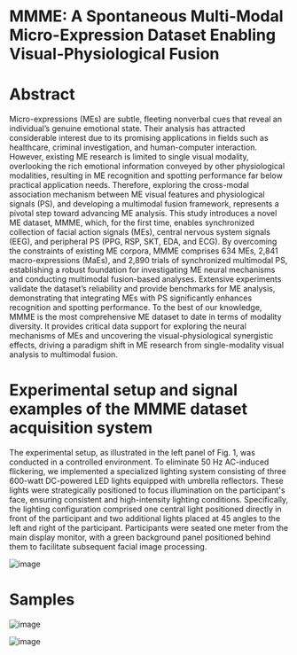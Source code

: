 # MMME: A Spontaneous Multi-Modal Micro-Expression Dataset Enabling Visual-Physiological Fusion

# Abstract

Micro-expressions (MEs) are subtle, fleeting nonverbal cues that reveal an individual’s genuine emotional state. Their analysis has attracted considerable interest due to its promising applications in fields such as healthcare, criminal investigation, and human-computer interaction. However, existing ME research is limited to single visual modality, overlooking the rich emotional information conveyed by other physiological modalities, resulting in ME recognition and spotting performance far below practical application needs. Therefore, exploring the cross-modal association mechanism between ME visual features and physiological signals (PS), and developing a multimodal fusion framework, represents a pivotal step toward advancing ME analysis. This study introduces a novel ME dataset, MMME, which, for the first time, enables synchronized collection of facial action signals (MEs), central nervous system signals (EEG), and peripheral PS (PPG, RSP, SKT, EDA, and ECG). By overcoming the constraints of existing ME corpora, MMME comprises 634 MEs, 2,841 macro-expressions (MaEs), and 2,890 trials of synchronized multimodal PS, establishing a robust foundation for investigating ME neural mechanisms and conducting multimodal fusion-based analyses. Extensive experiments validate the dataset’s reliability and provide benchmarks for ME analysis, demonstrating that integrating MEs with PS significantly enhances recognition and spotting performance. To the best of our knowledge, MMME is the most comprehensive ME dataset to date in terms of modality diversity. It provides critical data support for exploring the neural mechanisms of MEs and uncovering the visual-physiological synergistic effects, driving a paradigm shift in ME research from single-modality visual analysis to multimodal fusion.

# Experimental setup and signal examples of the MMME dataset acquisition system

The experimental setup, as illustrated in the left panel of Fig. 1, was conducted in a controlled environment. To eliminate 50 Hz AC-induced flickering, we implemented a specialized lighting system consisting of three 600-watt DC-powered LED lights equipped with umbrella reflectors. These lights were strategically positioned to focus illumination on the participant's face, ensuring consistent and high-intensity lighting conditions. Specifically, the lighting configuration comprised one central light positioned directly in front of the participant and two additional lights placed at 45 angles to the left and right of the participant. Participants were seated one meter from the main display monitor, with a green background panel positioned behind them to facilitate subsequent facial image processing.

![image](pictures/Experiment.jpg)

# Samples
![image](samples-1.gif)

![image](samples-2.gif)
